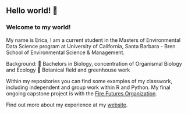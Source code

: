 ## Hello world! 👋 
### Welcome to my world!

My name is Erica, I am a current student in the Masters of Environmental Data Science program at University of California, Santa Barbara - Bren School of Environmental Science & Management.

Background:
🌱 Bachelors in Biology, concentration of Organismal Biology and Ecology
🌱 Botanical field and greenhouse work

Within my repositories you can find some examples of my classwork, including independent and group work within R and Python.
My final ongoing capstone project is with the <a href="https://github.com/fire-futures">Fire Futures Organization</a>.

Find out more about my experience at my <a href="https://ericamarie9016.github.io/">website</a>.

<!--
**ericamarie9016/ericamarie9016** is a ✨ _special_ ✨ repository because its `README.md` (this file) appears on your GitHub profile.

Here are some ideas to get you started:

- 🔭 I’m currently working on ...
-  I’m currently learning ...
- 👯 I’m looking to collaborate on ...
- 🤔 I’m looking for help with ...
- 💬 Ask me about ...
- 📫 How to reach me: ...
- 😄 Pronouns: ...
- ⚡ Fun fact: ...
-->
